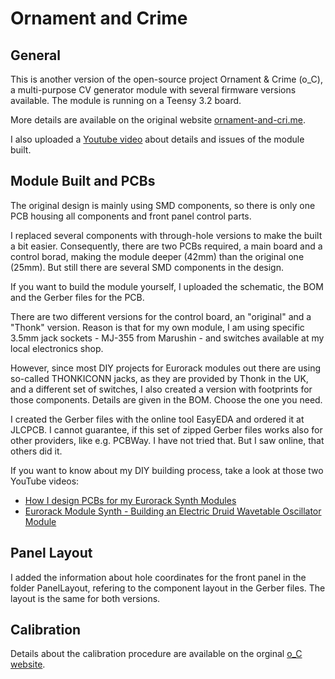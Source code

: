 # Ornament and Crime
## General
This is another version of the open-source project Ornament & Crime (o_C), a multi-purpose CV generator module with several firmware versions available.
The module is running on a Teensy 3.2 board.

More details are available on the original website [ornament-and-cri.me](https://ornament-and-cri.me/).

I also uploaded a [Youtube video]() about details and issues of the module built.

## Module Built and PCBs
The original design is mainly using SMD components, so there is only one PCB housing all components and front panel control parts.

I replaced several components with through-hole versions to make the built a bit easier. Consequently, there are two PCBs required, a main board and a control borad, making the module deeper (42mm) than the original one (25mm). But still there are several SMD components in the design.

If you want to build the module yourself, I uploaded the schematic, the BOM and the Gerber files for the PCB.

There are two different versions for the control board, an "original" and a "Thonk" version.
Reason is that for my own module, I am using specific  3.5mm jack sockets - MJ-355 from Marushin - and switches available at my local electronics shop.

However, since most DIY projects for Eurorack modules out there are using so-called THONKICONN jacks, as they are provided by Thonk in the UK, and a different set of switches, I also created a version with footprints for those components. Details are given in the BOM.
Choose the one you need.

I created the Gerber files with the online tool EasyEDA and ordered it at JLCPCB.
I cannot guarantee, if this set of zipped Gerber files works also for other providers, like e.g. PCBWay. I have not tried that. But I saw online, that others did it.

If you want to know about my DIY building process, take a look at those two YouTube videos:
- [How I design PCBs for my Eurorack Synth Modules](https://youtu.be/pXtuV9Pv-m4)
- [Eurorack Module Synth - Building an Electric Druid Wavetable Oscillator Module](https://youtu.be/ECpdo4HfqLg)

## Panel Layout
I added the information about hole coordinates for the front panel in the folder PanelLayout, refering to the component layout in the Gerber files. The layout is the same for both versions.

## Calibration
Details about the calibration procedure are available on the orginal [o_C website](https://ornament-and-cri.me/).
